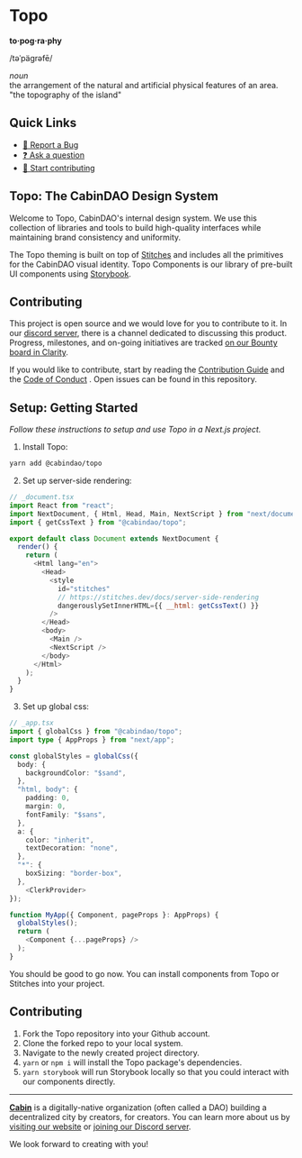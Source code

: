 # Topo

**to·pog·ra·phy**  

/təˈpäɡrəfē/  

*noun*  
the arrangement of the natural and artificial physical features of an area.  
"the topography of the island"  

## Quick Links

- [🐞 Report a Bug](https://app.clarity.so/cabin/view/b06b6487-3625-41d7-8d6e-2f7a1fd32061)
- [❓ Ask a question](https://discord.gg/4G6XjsCjM3)
- [🙋 Start contributing](https://github.com/CabinDAO/design-system/blob/main/CONTRIBUTING.md)


## Topo: The CabinDAO Design System

Welcome to Topo, CabinDAO's internal design system. We use this collection of
libraries and tools to build high-quality interfaces while maintaining brand
consistency and uniformity.

The Topo theming is built on top of [Stitches](https://stitches.dev) and includes all the primitives 
for the CabinDAO visual identity. Topo Components is our library of pre-built 
UI components using [Storybook](https://storybook.js.org/docs/react/get-started/introduction).

## Contributing

This project is open source and we would love for you to contribute to it. In
our [discord server](https://discord.gg/4G6XjsCjM3), there is a channel dedicated to discussing this 
product. Progress, milestones, and on-going initiatives are tracked
[on our Bounty board in Clarity](https://app.clarity.so/cabin/view/b06b6487-3625-41d7-8d6e-2f7a1fd32061).

If you would like to contribute, start by reading the [Contribution Guide](./CONTRIBUTING.md) 
and the [Code of Conduct](./CONDUCT.md) . Open issues can be found in this repository.

## Setup: Getting Started

*Follow these instructions to setup and use Topo in a Next.js project.*

1. Install Topo:

```sh
yarn add @cabindao/topo
```

2. Set up server-side rendering:

```js
// _document.tsx
import React from "react";
import NextDocument, { Html, Head, Main, NextScript } from "next/document";
import { getCssText } from "@cabindao/topo";

export default class Document extends NextDocument {
  render() {
    return (
      <Html lang="en">
        <Head>
          <style
            id="stitches"
            // https://stitches.dev/docs/server-side-rendering
            dangerouslySetInnerHTML={{ __html: getCssText() }}
          />
        </Head>
        <body>
          <Main />
          <NextScript />
        </body>
      </Html>
    );
  }
}
```

3. Set up global css:

```ts
// _app.tsx
import { globalCss } from "@cabindao/topo";
import type { AppProps } from "next/app";

const globalStyles = globalCss({
  body: {
    backgroundColor: "$sand",
  },
  "html, body": {
    padding: 0,
    margin: 0,
    fontFamily: "$sans",
  },
  a: {
    color: "inherit",
    textDecoration: "none",
  },
  "*": {
    boxSizing: "border-box",
  },
    <ClerkProvider>
});

function MyApp({ Component, pageProps }: AppProps) {
  globalStyles();
  return (
    <Component {...pageProps} />
  );
}
```

You should be good to go now. You can install components from Topo or Stitches
into your project.

## Contributing

1. Fork the Topo repository into your Github account.
2. Clone the forked repo to your local system.
3. Navigate to the newly created project directory.
4. `yarn` or `npm i` will install the Topo package's dependencies.
5. `yarn storybook` will run Storybook locally so that you could interact with our components directly.

---

**[Cabin](https://www.creatorcabins.com)** is a digitally-native organization 
(often called a DAO) building a decentralized city by creators, for creators. 
You can learn more about us by [visiting our website](https://www.creatorcabins.com) or [joining our Discord server](https://discord.gg/4G6XjsCjM3).

We look forward to creating with you!
